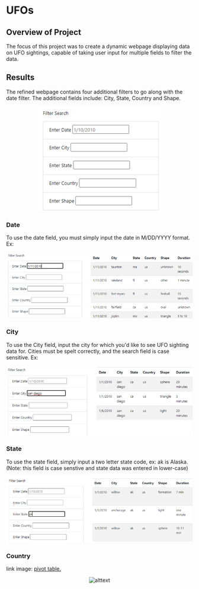 # UFOs

## Overview of Project

The focus of this project was to create a dynamic webpage displaying data on UFO sightings, capable of taking user input for multiple fields to filter the data.

## Results
 
The refined webpage contains four additional filters to go along with the date filter. The additional fields include: City, State, Country and Shape.
<p align="center"

![alttext](https://github.com/sd2wiebe/UFOs/blob/main/filters.png)

</p>

### Date

To use the date field, you must simply input the date in M/DD/YYYY format. Ex:

<p align="center"

![alttext](https://github.com/sd2wiebe/UFOs/blob/main/date.png)

</p>

### City

To use the City field, input the city for which you'd like to see UFO sighting data for. Cities must be spelt correctly, and the search field is case sensitive.
Ex:
<p align="center"

![alttext](https://github.com/sd2wiebe/UFOs/blob/main/city.png)

</p>

### State

To use the state field, simply input a two letter state code, ex: ak is Alaska.
(Note: this field is case senstive and state data was entered in lower-case)
<p align="center"

![alttext](https://github.com/sd2wiebe/UFOs/blob/main/state.png)

</p>

### Country


link image:
[pivot table.]()

<p align="center"

![alttext]()

</p>
